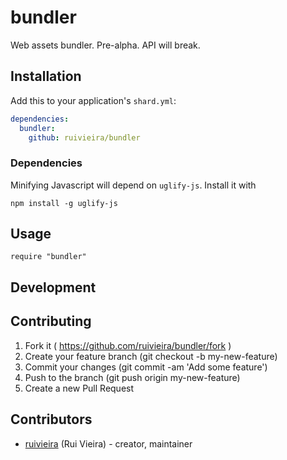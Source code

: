 # bundler

Web assets bundler. Pre-alpha. API will break.

## Installation

Add this to your application's `shard.yml`:

```yaml
dependencies:
  bundler:
    github: ruivieira/bundler
```

### Dependencies

Minifying Javascript will depend on `uglify-js`. Install it with

```
npm install -g uglify-js
```

## Usage


```crystal
require "bundler"
```


## Development


## Contributing

1. Fork it ( https://github.com/ruivieira/bundler/fork )
2. Create your feature branch (git checkout -b my-new-feature)
3. Commit your changes (git commit -am 'Add some feature')
4. Push to the branch (git push origin my-new-feature)
5. Create a new Pull Request

## Contributors

- [ruivieira](https://github.com/ruivieira) (Rui Vieira) - creator, maintainer
